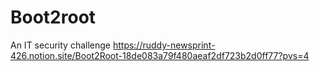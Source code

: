 # Boot2root
An IT security challenge
https://ruddy-newsprint-426.notion.site/Boot2Root-18de083a79f480aeaf2df723b2d0ff77?pvs=4
